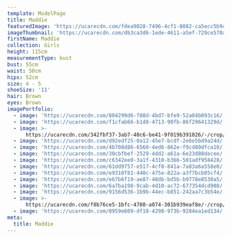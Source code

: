 ```yaml
---
template: ModelPage
title: Maddie
featuredImage: 'https://ucarecdn.com/fdea9028-7496-4cf1-8082-ca5ecc5b9caf/'
imageThumbnail: 'https://ucarecdn.com/db3ca3d6-1ede-4611-a5ef-729ce570a06e/'
firstName: Maddie
collection: Girls
height: 115cm
measurementType: bust
bust: 55cm
waist: 50cm
hips: 52cm
size: 4 - 5
shoeSize: '11'
hair: Brown
eyes: Brown
imagePortfolio:
  - image: 'https://ucarecdn.com/804299d6-f88d-4bd7-bfe9-52a84b093c16/'
  - image: 'https://ucarecdn.com/f1cfab66-b1d8-4713-90fb-86f29641329d/'
  - image: >-
      https://ucarecdn.com/342fbf37-3ab7-40c6-be41-9f019b391026/-/crop/704x740/0,0/-/preview/
  - image: 'https://ucarecdn.com/d92edf25-0a12-45e7-bcdf-2e6e5bd9a24d/'
  - image: 'https://ucarecdn.com/4b708d86-6560-4ed6-862e-f9cd80dfca10/'
  - image: 'https://ucarecdn.com/30cbfbef-2529-4dd2-a61a-6e23d88decee/'
  - image: 'https://ucarecdn.com/c6342ee0-3a1f-4310-b366-501adf958428/'
  - image: 'https://ucarecdn.com/61dd9757-e517-4cf8-841a-7a83a6a558e0/'
  - image: 'https://ucarecdn.com/e9310f81-440c-475e-822a-a3f7bcb05cf4/'
  - image: 'https://ucarecdn.com/e67b6f19-ae87-48db-bd5b-b9778e8530a5/'
  - image: 'https://ucarecdn.com/6a7ba198-9cab-4d10-ac72-677354dcd908/'
  - image: 'https://ucarecdn.com/9156d536-1b9b-44ec-b851-242aa7c3b54e/'
  - image: >-
      https://ucarecdn.com/f8b76ce5-1bfc-4780-a074-301b939eaf8e/-/crop/416x671/0,8/-/preview/
  - image: 'https://ucarecdn.com/0959e609-df18-4298-973b-9284ea1ed134/'
meta:
  title: Maddie
---
```


